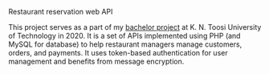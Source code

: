 Restaurant reservation web API

This project serves as a part of my [bachelor project](https://github.com/mohammadJaliliTorkamani/Lexeen-Reservation-KNTU-Thesis/tree/master) at K. N. Toosi University of Technology in 2020. It is a set of APIs implemented using PHP (and MySQL for database) to help restaurant managers manage customers, orders, and payments. It uses token-based authentication for user management and benefits from message encryption. 
